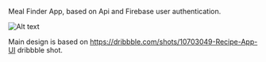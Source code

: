 Meal Finder App, based on Api and Firebase user authentication.


![Alt text](https://itutorials.pl/img/mealfinder.png "Optional title")


Main design is based on https://dribbble.com/shots/10703049-Recipe-App-UI dribbble shot.
